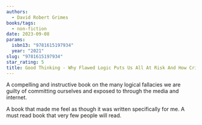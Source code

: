 ```yaml
---
authors:
  - David Robert Grimes
books/tags:
  - non-fiction
date: 2023-09-08
params:
  isbn13: "9781615197934"
  year: "2021"
slug: "9781615197934"
star_rating: 5
title: Good Thinking - Why Flawed Logic Puts Us All At Risk And How Critical Thinking Can Save The World
---
```


A compelling and instructive book on the many logical fallacies we are guilty of committing ourselves and exposed to through the media and internet.

A book that made me feel as though it was written specifically for me. A must read book that very few people will read.

<!--more-->

